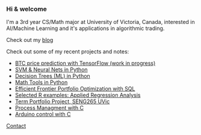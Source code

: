 ### Hi & welcome

I'm a 3rd year CS/Math major at University of Victoria, Canada, interested in AI/Machine Learning and it's applications in algorithmic trading.

Check out my [blog](https://nameatblog.netlify.app/math/mathtools/)

Check out some of my recent projects and notes:
- [BTC price prediction with TensorFlow (work in progress)](https://github.com/n4m3name/CryptoAI/tree/evan)
- [SVM & Neural Nets in Python](https://github.com/n4m3name/SkLearn-SVM-NN-Py)
- [Decision Trees (ML) in Python](https://github.com/n4m3name/SKLearn-Trees-Py)
- [Math Tools in Python](https://github.com/n4m3name/MathTools-Py/blob/main/README.md)
- [Efficient Frontier Portfolio Optimization with SQL](https://github.com/CSC370-Project/portef/tree/19e17977b0b7aef54e11475532f2921a3ffb2aa1)
- [Selected R examples: Applied Regression Analysis](https://github.com/n4m3name/Regression-R)
- [Term Portfolio Project, SENG265 UVic](https://github.com/n4m3name/SENG265-Term-Project/blob/main/TPP-P2-V00907185-Evan-Strasdin.ipynb)
- [Process Managment with C](https://github.com/n4m3name/PMan-C)
- [Arduino control with C](https://github.com/n4m3name/Arduino-C)


[Contact](mailto:evn.strsdn@pm.me?subject=[GitHub])



<!--
**n4m3name/n4m3name** is a ✨ _special_ ✨ repository because its `README.md` (this file) appears on your GitHub profile.

Here are some ideas to get you started:

- 🔭 I’m currently working on ...
- 🌱 I’m currently learning ...
- 👯 I’m looking to collaborate on ...
- 🤔 I’m looking for help with ...
- 💬 Ask me about ...
- 📫 How to reach me: ...
- 😄 Pronouns: ...
- ⚡ Fun fact: ...
-->
